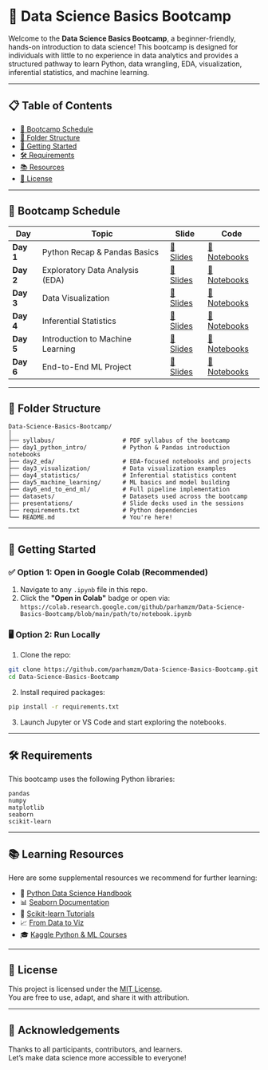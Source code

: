 # 🧠 Data Science Basics Bootcamp

Welcome to the **Data Science Basics Bootcamp**, a beginner-friendly, hands-on introduction to data science! This bootcamp is designed for individuals with little to no experience in data analytics and provides a structured pathway to learn Python, data wrangling, EDA, visualization, inferential statistics, and machine learning.

---

## 📋 Table of Contents

- [📅 Bootcamp Schedule](#-bootcamp-schedule)
- [📁 Folder Structure](#-folder-structure)
- [🚀 Getting Started](#-getting-started)
- [🛠️ Requirements](#️-requirements)
- [📚 Resources](#-resources)
- [📜 License](#-license)

---

## 📅 Bootcamp Schedule

| Day | Topic | Slide | Code |
|-----|-------|-------|------|
| **Day 1** | Python Recap & Pandas Basics | [📑 Slides](presentations/day1_intro.pdf) | [📓 Notebooks](day1_python_intro/) |
| **Day 2** | Exploratory Data Analysis (EDA) | [📑 Slides](presentations/eda_visualization.pdf) | [📓 Notebooks](day2_eda/) |
| **Day 3** | Data Visualization | [📑 Slides](presentations/eda_visualization.pdf) | [📓 Notebooks](day3_visualization/) |
| **Day 4** | Inferential Statistics | [📑 Slides](presentations/statistics.pdf) | [📓 Notebooks](day4_statistics/) |
| **Day 5** | Introduction to Machine Learning | [📑 Slides](presentations/ml_intro.pdf) | [📓 Notebooks](day5_machine_learning/) |
| **Day 6** | End-to-End ML Project | [📑 Slides](presentations/ml_workflow.pdf) | [📓 Notebooks](day6_end_to_end_ml/) |

---

## 📁 Folder Structure

```
Data-Science-Basics-Bootcamp/
│
├── syllabus/                   # PDF syllabus of the bootcamp
├── day1_python_intro/          # Python & Pandas introduction notebooks
├── day2_eda/                   # EDA-focused notebooks and projects
├── day3_visualization/         # Data visualization examples
├── day4_statistics/            # Inferential statistics content
├── day5_machine_learning/      # ML basics and model building
├── day6_end_to_end_ml/         # Full pipeline implementation
├── datasets/                   # Datasets used across the bootcamp
├── presentations/              # Slide decks used in the sessions
├── requirements.txt            # Python dependencies
└── README.md                   # You're here!
```

---

## 🚀 Getting Started

### ✅ Option 1: Open in Google Colab (Recommended)
1. Navigate to any `.ipynb` file in this repo.
2. Click the **"Open in Colab"** badge or open via:  
   `https://colab.research.google.com/github/parhamzm/Data-Science-Basics-Bootcamp/blob/main/path/to/notebook.ipynb`

### 🖥️ Option 2: Run Locally
1. Clone the repo:
```bash
git clone https://github.com/parhamzm/Data-Science-Basics-Bootcamp.git
cd Data-Science-Basics-Bootcamp
```

2. Install required packages:
```bash
pip install -r requirements.txt
```

3. Launch Jupyter or VS Code and start exploring the notebooks.

---

## 🛠️ Requirements

This bootcamp uses the following Python libraries:

```
pandas
numpy
matplotlib
seaborn
scikit-learn
```

---

## 📚 Learning Resources

Here are some supplemental resources we recommend for further learning:

- 📘 [Python Data Science Handbook](https://jakevdp.github.io/PythonDataScienceHandbook/)
- 📊 [Seaborn Documentation](https://seaborn.pydata.org/tutorial.html)
- 🧪 [Scikit-learn Tutorials](https://scikit-learn.org/stable/tutorial/index.html)
- 📈 [From Data to Viz](https://www.data-to-viz.com/)
- 🎓 [Kaggle Python & ML Courses](https://www.kaggle.com/learn)

---

## 📜 License

This project is licensed under the [MIT License](LICENSE).  
You are free to use, adapt, and share it with attribution.

---

## 🙌 Acknowledgements

Thanks to all participants, contributors, and learners.  
Let’s make data science more accessible to everyone!
